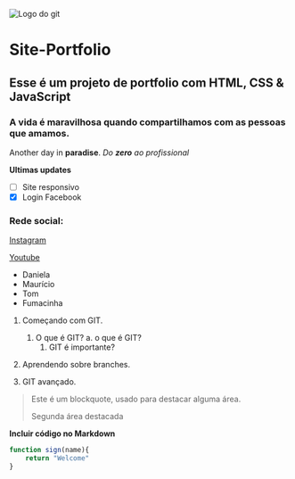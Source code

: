 ![Logo do git](https://git-scm.com/images/logos/downloads/Git-Icon-1788C.png)

# Site-Portfolio
## Esse é um projeto de portfolio com HTML, CSS &amp; JavaScript
### A vida é maravilhosa quando compartilhamos com as pessoas que amamos.

Another day in **paradise**.
_Do **zero** ao profissional_

**Ultimas updates**
- [ ] Site responsivo
- [x] Login Facebook

### Rede social:
[Instagram](https://instagram.com)

[Youtube](https://youtube.com)

* Daniela
* Maurício
* Tom
* Fumacinha

1. Começando com GIT.
    1. O que é GIT?
        a. o que é GIT?
        1. GIT é importante?

2. Aprendendo sobre branches.
3. GIT avançado.

>Este é um blockquote, usado para destacar alguma área.
>
>Segunda área destacada

**Incluir código no Markdown**
```js
function sign(name){
    return "Welcome"
}
```